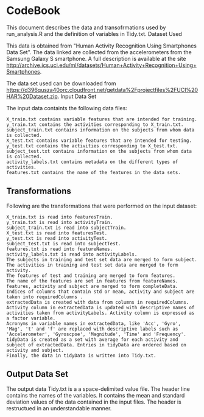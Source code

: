 # CodeBook

This document describes the data and transofrmations used by run_analysis.R and the definition of variables in Tidy.txt.
Dataset Used

This data is obtained from "Human Activity Recognition Using Smartphones Data Set". The data linked are collected from the accelerometers from the Samsung Galaxy S smartphone. A full description is available at the site http://archive.ics.uci.edu/ml/datasets/Human+Activity+Recognition+Using+Smartphones.

The data set used can be downloaded from https://d396qusza40orc.cloudfront.net/getdata%2Fprojectfiles%2FUCI%20HAR%20Dataset.zip.
Input Data Set

The input data containts the following data files:

    X_train.txt contains variable features that are intended for training.
    y_train.txt contains the activities corresponding to X_train.txt.
    subject_train.txt contains information on the subjects from whom data is collected.
    X_test.txt contains variable features that are intended for testing.
    y_test.txt contains the activities corresponding to X_test.txt.
    subject_test.txt contains information on the subjects from whom data is collected.
    activity_labels.txt contains metadata on the different types of activities.
    features.txt contains the name of the features in the data sets.

## Transformations

Following are the transformations that were performed on the input dataset:

    X_train.txt is read into featuresTrain.
    y_train.txt is read into activityTrain.
    subject_train.txt is read into subjectTrain.
    X_test.txt is read into featuresTest.
    y_test.txt is read into activityTest.
    subject_test.txt is read into subjectTest.
    features.txt is read into featureNames.
    activity_labels.txt is read into activityLabels.
    The subjects in training and test set data are merged to form subject.
    The activities in training and test set data are merged to form activity.
    The features of test and training are merged to form features.
    The name of the features are set in features from featureNames.
    features, activity and subject are merged to form completeData.
    Indices of columns that contain std or mean, activity and subject are taken into requiredColumns .
    extractedData is created with data from columns in requiredColumns.
    Activity column in extractedData is updated with descriptive names of activities taken from activityLabels. Activity column is expressed as a factor variable.
    Acronyms in variable names in extractedData, like 'Acc', 'Gyro', 'Mag', 't' and 'f' are replaced with descriptive labels such as 'Accelerometer', 'Gyroscpoe', 'Magnitude', 'Time' and 'Frequency'.
    tidyData is created as a set with average for each activity and subject of extractedData. Entries in tidyData are ordered based on activity and subject.
    Finally, the data in tidyData is written into Tidy.txt.

## Output Data Set

The output data Tidy.txt is a a space-delimited value file. The header line contains the names of the variables. It contains the mean and standard deviation values of the data contained in the input files. The header is restructued in an understandable manner. 